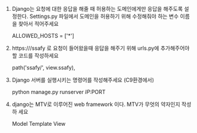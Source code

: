 1. Django는 요청에 대한 응답을 해줄 때 허용하는 도메인에게만 응답을 해주도록 설정한다. Settings.py 파일에서 도메인을 허용하기 위해 수정해줘야 하는 변수 이름을 찾아서 적어주세요

   ALLOWED_HOSTS = ['*']

2. https://<your-server-url>/ssafy 로 요청이 들어왔을때 응답을 해주기 위해 urls.py에 추가해주어야 할 코드를 작성하세요

   path('ssafy/', view.ssafy),

3. Django 서버를 실행시키는 명령어를 작성해주세요 (C9환경에서)

   python manage.py runserver $IP:$PORT

4. django는 MTV로 이루어진 web framework 이다. MTV가 무엇의 약자인지 작성하 세요

   Model Template View

